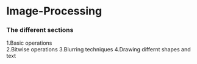 # Image-Processing

### The different sections

1.Basic operations  
2.Bitwise operations
3.Blurring techniques
4.Drawing differnt shapes and text
